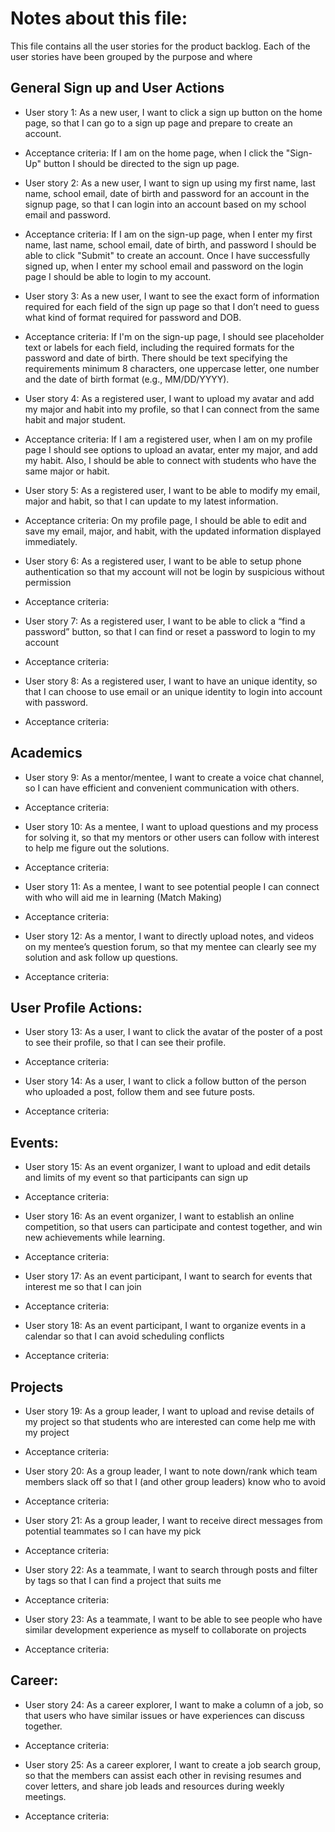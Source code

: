 # Notes about this file:
This file contains all the user stories for the product backlog. Each of the user stories have been grouped by the purpose and where 

## General Sign up and User Actions
- User story 1: As a new user, I want to click a sign up button on the home page, so that I can go to a sign up page and prepare to create an account.
- Acceptance criteria: If I am on the home page, when I click the "Sign-Up" button I should be directed to the sign up page.

- User story 2: As a new user, I want to sign up using my first name, last name, school email, date of birth and password for an account in the signup page, so that I can login into an account based on my school email and password.
- Acceptance criteria: If I am on the sign-up page, when I enter my first name, last name, school email, date of birth, and password I should be able to click "Submit" to create an account. Once I have successfully signed up, when I enter my school email and password on the login page I should be able to login to my account. 

- User story 3: As a new user, I want to see the exact form of information required for each field of the sign up page so that I don’t need to guess what kind of format required for password and DOB.
- Acceptance criteria: If I'm on the sign-up page, I should see placeholder text or labels for each field, including the required formats for the password and date of birth. There should be text specifying the requirements minimum 8 characters, one uppercase letter, one number and the date of birth format (e.g., MM/DD/YYYY).

- User story 4: As a registered user, I want to upload my avatar and add my major and habit into my profile, so that I can connect from the same habit and major student.
- Acceptance criteria: If I am a registered user, when I am on my profile page I should see options to upload an avatar, enter my major, and add my habit. Also, I should be able to connect with students who have the same major or habit.

- User story 5: As a registered user, I want to be able to modify my email, major and habit, so that I can update to my latest information.
- Acceptance criteria: On my profile page, I should be able to edit and save my email, major, and habit, with the updated information displayed immediately.

- User story 6: As a registered user, I want to be able to setup phone authentication so that my account will not be login by suspicious without permission
- Acceptance criteria: 

- User story 7: As a registered user, I want to be able to click a “find a password” button, so that I can find or reset a password to login to my account
- Acceptance criteria:

- User story 8: As a registered user, I want to have an unique identity, so that I can choose to use email or an unique identity to login into account with password.
- Acceptance criteria:

## Academics 
- User story 9: As a mentor/mentee, I want to create a voice chat channel, so I can have efficient and convenient communication with others.
- Acceptance criteria:

- User story 10: As a mentee, I want to upload questions and my process for solving it, so that my mentors or other users can follow with interest to help me figure out the solutions.
- Acceptance criteria:

- User story 11: As a mentee, I want to see potential people I can connect with who will aid me in learning (Match Making)
- Acceptance criteria:

- User story 12: As a mentor, I want to directly upload notes, and videos on my mentee’s question forum, so that my mentee can clearly see my solution and ask follow up questions.
- Acceptance criteria:

## User Profile Actions:
- User story 13: As a user, I want to click the avatar of the poster of a post to see their profile, so that I can see their profile.
- Acceptance criteria:

- User story 14: As a user, I want to click a follow button of the person who uploaded a post, follow them and see future posts.
- Acceptance criteria:
	
## Events:
- User story 15: As an event organizer, I want to upload and edit details and limits of my event so that participants can sign up
- Acceptance criteria:

- User story 16: As an event organizer, I want to establish an online competition, so that users can participate and contest together, and win new achievements while learning.
- Acceptance criteria:

- User story 17: As an event participant, I want to search for events that interest me so that I can join
- Acceptance criteria:

- User story 18: As an event participant, I want to organize events in a calendar so that I can avoid scheduling conflicts
- Acceptance criteria:

## Projects
- User story 19: As a group leader, I want to upload and revise details of my project so that students who are interested can come help me with my project
- Acceptance criteria:

- User story 20: As a group leader, I want to note down/rank which team members slack off so that I (and other group leaders) know who to avoid
- Acceptance criteria:

- User story 21: As a group leader, I want to receive direct messages from potential teammates so I can have my pick
- Acceptance criteria:

- User story 22: As a teammate, I want to search through posts and filter by tags so that I can find a project that suits me
- Acceptance criteria:

- User story 23: As a teammate, I want to be able to see people who have similar development experience as myself to collaborate on projects
- Acceptance criteria:

## Career:
- User story 24: As a career explorer, I want to make a column of a job, so that users who have similar issues or have experiences can discuss together.
- Acceptance criteria:

- User story 25: As a career explorer, I want to create a job search group, so that the members can assist each other in revising resumes and cover letters, and share job leads and resources during weekly meetings.
- Acceptance criteria:
